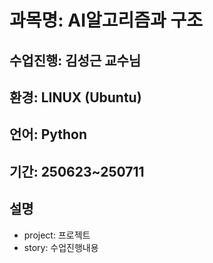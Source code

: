 # 과목명: AI알고리즘과 구조
## 수업진행: 김성근 교수님
## 환경: LINUX (Ubuntu)
## 언어: Python
## 기간: 250623~250711
## 설명
* project: 프로젝트
* story: 수업진행내용
